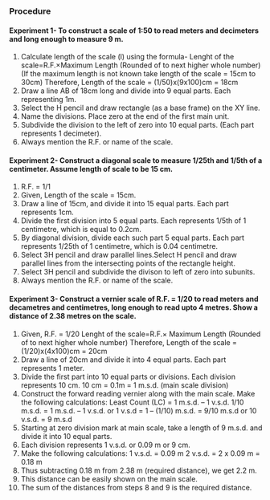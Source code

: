 ### Procedure

#### Experiment 1- To construct a scale of 1:50 to read meters and decimeters and long enough to measure 9 m.
1. 	Calculate length of the scale (l) using the formula-
Lenght of the scale=R.F.×Maximum Length (Rounded of to next higher whole number)
(If the maximum length is not known take length of the scale = 15cm to 30cm)
Therefore, Length of the scale = (1/50)x(9x100)cm = 18cm
2.	Draw a line AB of 18cm long and divide into 9 equal parts. Each representing 1m.
3. Select the H pencil and draw rectangle (as a base frame) on the XY line. 
4.	Name the divisions. Place zero at the end of the first main unit. 
5.	Subdivide the division to the left of zero into 10 equal parts. (Each part represents 1 decimeter).
6.	Always mention the R.F. or name of the scale.


#### Experiment 2- Construct a diagonal scale to measure 1/25th and 1/5th of a centimeter. Assume length of scale to be 15 cm.
1. R.F. = 1/1 
2.	Given, Length of the scale = 15cm. 
3.	Draw a line of 15cm, and divide it into 15 equal parts. Each part represents 1cm. 
4.	Divide the first division into 5 equal parts. Each represents 1/5th of 1 centimetre, which is equal to 0.2cm.
5.	By diagonal division, divide each such part 5 equal parts. Each part represents 1/25th of 1 centimetre, which is 0.04 centimetre.
6. Select 3H pencil and draw parallel lines.Select H pencil and draw parallel lines from the intersecting points of the rectangle height.
7. Select 3H  pencil and subdivide the divison to left of zero into subunits.
8.	Always mention the R.F. or name of the scale.

#### Experiment 3- Construct a vernier scale of R.F. = 1/20 to read meters and decametres and centimetres, long enough to read upto 4 metres. Show a distance of 2.38 metres on the scale.
1. 	Given, R.F. = 1/20
	Lenght of the scale=R.F.× Maximum Length (Rounded of to next higher whole number)
    Therefore, Length of the scale = (1/20)x(4x100)cm = 20cm
2.	Draw a line of 20cm and divide it into 4 equal parts. Each part represents 1 meter.
3.	Divide the first part into 10 equal parts or divisions. Each division represents 10 cm. 
    10 cm = 0.1m = 1 m.s.d. (main scale division)
4.	Construct the forward reading vernier along with the main scale. Make the following calculations:
    Least Count (LC)  =  1 m.s.d. – 1 v.s.d.
             1/10 m.s.d.  =  1 m.s.d. – 1 v.s.d.
             or 1 v.s.d   =  1 – (1/10) m.s.d. =   9/10 m.s.d
             or 10 v.s.d.  =   9 m.s.d
5.	Starting at zero division mark at main scale, take a length of 9 m.s.d. and divide it into 10 equal parts. 
6.	Each division represents 1 v.s.d. or 0.09 m or 9 cm.
7.	Make the following calculations:
1 v.s.d. = 0.09 m
2 v.s.d. = 2 x 0.09 m = 0.18 m
8.	Thus subtracting 0.18 m from 2.38 m (required distance), we get 2.2 m. 
9.	This distance can be easily shown on the main scale. 
10.	The sum of the distances from steps 8 and 9 is the required distance. 


